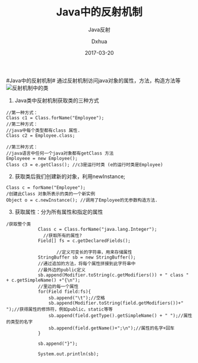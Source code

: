 ﻿---
layout:     post                    # 使用的布局（不需要改）
title:      Java中的反射机制               # 标题
subtitle:   Java反射            #副标题
date:       2017-03-20              # 时间
author:     Dxhua                      # 作者
header-img: img/cat-img.jpg    #这篇文章标题背景图片
catalog: true                       # 是否归档
tags:                               #标签
    - Java
---

#Java中的反射机制#
通过反射机制访问java对象的属性，方法，构造方法等
![反射机制中的类](http://ovt2nfhfc.bkt.clouddn.com/f68d67792b16be5a29a69a34ffb78d71.png)
1. Java类中反射机制获取类的三种方式
```
//第一种方式：
Class c1 = Class.forName("Employee");
//第二种方式：
//java中每个类型都有class 属性.
Class c2 = Employee.class;

//第三种方式：
//java语言中任何一个java对象都有getClass 方法
Employeee = new Employee();
Class c3 = e.getClass(); //c3是运行时类 (e的运行时类是Employee)
```
2.  获取类后我们创建新的对象，利用newInstance;
```
Class c = forName("Employee");
/创建此Class 对象所表示的类的一个新实例
Object o = c.newInstance(); //调用了Employee的无参数构造方法.
```
3. 获取属性：分为所有属性和指定的属性
```
/获取整个类
            Class c = Class.forName("java.lang.Integer");
              //获取所有的属性?
            Field[] fs = c.getDeclaredFields();  

                   //定义可变长的字符串，用来存储属性
            StringBuffer sb = new StringBuffer();
            //通过追加的方法，将每个属性拼接到此字符串中
            //最外边的public定义
            sb.append(Modifier.toString(c.getModifiers()) + " class " + c.getSimpleName() +"{\n");
            //里边的每一个属性
            for(Field field:fs){
                sb.append("\t");//空格
                sb.append(Modifier.toString(field.getModifiers())+" ");//获得属性的修饰符，例如public，static等等
                sb.append(field.getType().getSimpleName() + " ");//属性的类型的名字
                sb.append(field.getName()+";\n");//属性的名字+回车
            }

            sb.append("}");

            System.out.println(sb);
```
